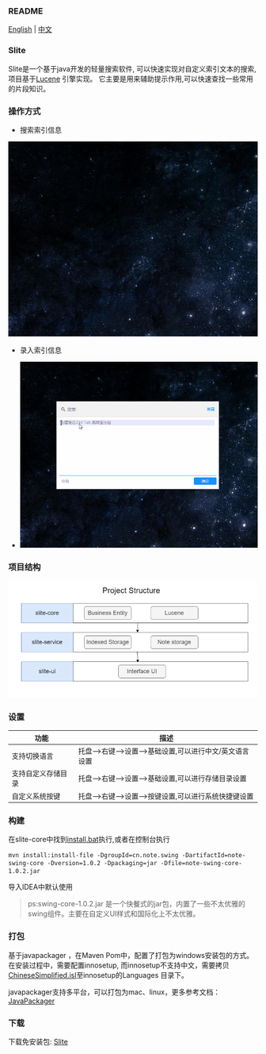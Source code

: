 ### README

[English](README.md) | [中文](README_ZH.md)

### Slite

Slite是一个基于java开发的轻量搜索软件, 可以快速实现对自定义索引文本的搜索, 项目基于[Lucene](https://lucene.apache.org/)
引擎实现。
它主要是用来辅助提示作用,可以快速查找一些常用的片段知识。

### 操作方式

+ 搜索索引信息

![search.gif](assets/search.gif)

+ 录入索引信息

+ ![add.gif](assets/add.gif)

### 项目结构

![structure.png](assets/structure.png)

### 设置

| 功能        | 描述                                | 
|-----------|-----------------------------------|
| 支持切换语言    | 托盘-->右键-->设置-->基础设置,可以进行中文/英文语言设置 | 
| 支持自定义存储目录 | 托盘-->右键-->设置-->基础设置,可以进行存储目录设置    | 
| 自定义系统按键   | 托盘-->右键-->设置-->按键设置,可以进行系统快捷键设置   | 

### 构建

在slite-core中找到[install.bat](slite-core%2Flib%2Finstall.bat)执行,或者在控制台执行

```shell
mvn install:install-file -DgroupId=cn.note.swing -DartifactId=note-swing-core -Dversion=1.0.2 -Dpackaging=jar -Dfile=note-swing-core-1.0.2.jar
```

导入IDEA中默认使用
> ps:swing-core-1.0.2.jar 是一个快餐式的jar包，内置了一些不太优雅的swing组件。主要在自定义UI样式和国际化上不太优雅。

### 打包

基于javapackager ，在Maven Pom中，配置了打包为windows安装包的方式。 在安装过程中，需要配置innosetup,
而innosetup不支持中文，需要拷贝[ChineseSimplified.isl](resources%2FChineseSimplified.isl)至innosetup的Languages 目录下。

javapackager支持多平台，可以打包为mac、linux，更多参考文档：[JavaPackager](https://github.com/fvarrui/JavaPackager)

### 下载

下载免安装包: [Slite](https://github.com/nenoxj/SLite/releases/latest)